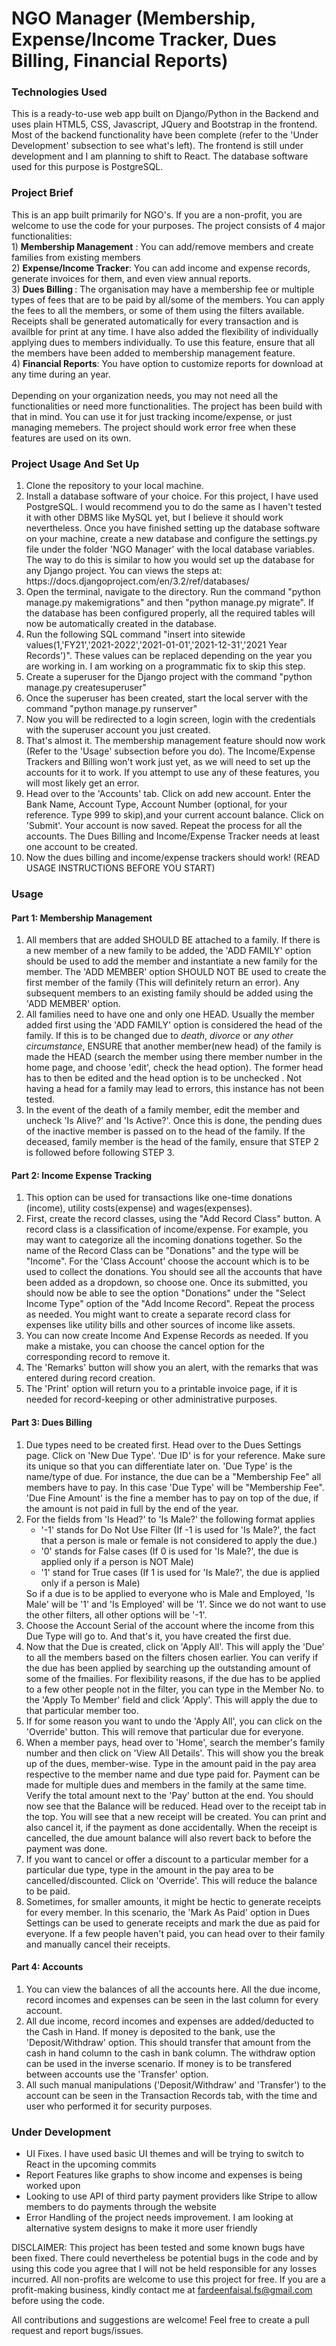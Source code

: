 # NGO Manager (Membership, Expense/Income Tracker, Dues Billing, Financial Reports)

<h3>Technologies Used</h3>
This is a ready-to-use web app built on Django/Python in the Backend and uses plain HTML5, CSS, Javascript, JQuery and Bootstrap in the frontend. Most of the backend functionality have been complete (refer to the 'Under Development' subsection to see what's left). The frontend is still under development and I am planning to shift to React. The database software used for this purpose is PostgreSQL. 

<h3>Project Brief</h3>
This is an app built primarily for NGO's. If you are a non-profit, you are welcome to use the code for your purposes. The project consists of 4 major functionalities:<br>
1) <b>Membership Management</b> : You can add/remove members and create families from existing members <br>
2) <b>Expense/Income Tracker</b>: You can add income and expense records, generate invoices for them, and even view annual reports. <br>
3) <b>Dues Billing </b>: The organisation may have a membership fee or multiple types of fees that are to be paid by all/some of the members. You can apply the fees to all the members, or    some of them using the filters available. Receipts shall be generated automatically for every transaction and is availble for print at any time. I have also added the flexibility of individually applying dues to members individually. To use this feature, ensure that all the members have been added to membership management feature.<br>
4) <b>Financial Reports</b>: You have option to customize reports for download at any time during an year.
<br><br>
Depending on your organization needs, you may not need all the functionalities or need more functionalities. The project has been build with that in mind. You can use it for just tracking income/expense, or just managing memebers. The project should work error free when these features are used on its own.
<br>
<h3>Project Usage And Set Up</h3>
<ol> 
 <li> Clone the repository to your local machine.</li>
 <li> Install a database software of your choice. For this project, I have used PostgreSQL. I would recommend you to do the same as I haven't tested it with other DBMS like MySQL yet, but I believe it should work nevertheless. Once you have finished setting up the database software on your machine, create a new database and configure the settings.py file under the folder 'NGO Manager' with the local database variables. The way to do this is similar to how you would set up the database for any Django project. You can views the steps at: https://docs.djangoproject.com/en/3.2/ref/databases/
 <li> Open the terminal, navigate to the directory. Run the command "python manage.py makemigrations" and then "python manage.py migrate". If the database has been configured properly, all the required tables will now be automatically created in the database.</li>
 <li> Run the following SQL command "insert into sitewide values(1,'FY21','2021-2022','2021-01-01','2021-12-31','2021 Year Records')". These values can be replaced depending on the year you are working in. I am working on a programmatic fix to skip this step.</li>
 <li> Create a superuser for the Django project with the command "python manage.py createsuperuser"</li>
 <li> Once the superuser has been created, start the local server with the command "python manage.py runserver"</li>
 <li> Now you will be redirected to a login screen, login with the credentials with the superuser account you just created.</li>
 <li> That's almost it. The membership management feature should now work (Refer to the 'Usage' subsection before you do). The Income/Expense Trackers and Billing won't work just yet, as we will need to set up the accounts for it to work. If you attempt to use any of these features, you will most likely get an error.</li>
 <li>Head over to the 'Accounts' tab. Click on add new account. Enter the Bank Name, Account Type, Account Number (optional, for your reference. Type 999 to skip),and your current account balance. Click on 'Submit'. Your account is now saved. Repeat the process for all the accounts. The Dues Billing and Income/Expense Tracker needs at least one account to be created.</li>
 <li> Now the dues billing and income/expense trackers should work! (READ USAGE INSTRUCTIONS BEFORE YOU START)</li>
 </ol>
 
 <h3> Usage</h3>
 <h4> Part 1: Membership Management</h4>
 <ol>
  <li>All members that are added SHOULD BE attached to a family. If there is a new member of a new family to be added, the 'ADD FAMILY' option should be used to add the member and instantiate a new family for the member. The 'ADD MEMBER' option SHOULD NOT BE used to create the first member of the family (This will definitely return an error). Any subsequent members to an existing family should be added using the 'ADD MEMBER' option. </li>
  <li>All families need to have one and only one HEAD. Usually the member added first using the 'ADD FAMILY' option is considered the head of the family. If this is to be changed due to <i>death</i>, <i>divorce</i> or <i>any other circumstance</i>, ENSURE that another member(new head) of the family is made the HEAD (search the member using there member number in the home page, and choose 'edit', check the head option). The former head has to then be edited and the head option is to be unchecked .  Not having a head for a family may lead to errors, this instance has not been tested. </li> 
  <li>In the event of the death of a family member, edit the member and uncheck 'Is Alive?' and 'Is Active?'. Once this is done, the pending dues of the inactive member is passed on to the head of the family. If the deceased, family member is the head of the family, ensure that STEP 2 is followed before following STEP 3.</li>
  </ol>
 <h4> Part 2: Income Expense Tracking</h4>
 <ol>
  <li>This option can be used for transactions like one-time donations (income), utility costs(expense) and wages(expenses).</li>
  <li>First, create the record classes, using the "Add Record Class" button. A record class is a classification of income/expense. For example, you may want to categorize all the incoming donations together. So the name of the Record Class can be "Donations" and the type will be "Income". For the 'Class Account' choose the account which is to be used to collect the donations. You should see all the accounts that have been added as a dropdown, so choose one. Once its submitted, you should now be able to see the option "Donations" under the "Select Income Type" option of the "Add Income Record". Repeat the process as needed. You might want to create a separate record class for expenses like utility bills and other sources of income like assets.</li>
  <li>You can now create Income And Expense Records as needed. If you make a mistake, you can choose the cancel option for the corresponding record to remove it.</li>
  <li>The 'Remarks' button will show you an alert, with the remarks that was entered during record creation.</li>
  <li>The 'Print' option will return you to a printable invoice page, if it is needed for record-keeping or other administrative purposes. </li>
 </ol>
  <h4> Part 3: Dues Billing</h4>
 <ol>
  <li> Due types need to be created first. Head over to the Dues Settings page. Click on 'New Due Type'. 'Due ID' is for your reference. Make sure its unique so that you can differentiate later on. 'Due Type' is the name/type of due. For instance, the due can be a "Membership Fee" all members have to pay. In this case 'Due Type' will be "Membership Fee". 'Due Fine Amount' is the fine a member has to pay on top of the due, if the amount is not paid in full by the end of the year.</li>
  <li> For the fields from 'Is Head?' to 'Is Male?' the following format applies
   <ul>
    <li> '-1' stands for Do Not Use Filter (If -1 is used for 'Is Male?', the fact that a person is male or female is not considered to apply the due.)</li>
    <li> '0' stands for False cases (If 0 is used for 'Is Male?', the due is applied only if a person is NOT Male)</li>
    <li> '1' stand for True cases (If 1 is used for 'Is Male?', the due is applied only if a person is Male)</li>
   </ul>
   So if a due is to be applied to everyone who is Male and Employed, 'Is Male' will be '1' and 'Is Employed' will be '1'. Since we do not want to use the other filters, all other options will be '-1'.</li>
 <li>Choose the Account Serial of the account where the income from this Due Type will go to. And that's it, you have created the first due.</li>
 <li>Now that the Due is created, click on 'Apply All'. This will apply the 'Due' to all the members based on the filters chosen earlier. You can verify if the due has been applied by searching up the outstanding amount of some of the fmailies. For flexibility reasons, if the due has to be applied to a few other people not in the filter, you can type in the Member No. to the 'Apply To Member' field and click 'Apply'. This will apply the due to that particular member too.</li>
 <li> If for some reason you want to undo the 'Apply All', you can click on the 'Override' button. This will remove that particular due for everyone.
 <li>When a member pays, head over to 'Home', search the member's family number and then click on 'View All Details'. This will show you the break up of the dues, member-wise. Type in the amount paid in the pay area respective to the member name and due type paid for. Payment can be made for multiple dues and members in the family at the same time. Verify the total amount next to the 'Pay' button at the end. You should now see that the Balance will be reduced. Head over to the receipt tab in the top. You will see that a new receipt will be created. You can print and also cancel it, if the payment as done accidentally. When the receipt is cancelled, the due amount balance will also revert back to before the payment was done.</li>
 <li> If you want to cancel or offer a discount to a particular member for a particular due type, type in the amount in the pay area to be cancelled/discounted. Click on 'Override'. This will reduce the balance to be paid.</li>
 <li> Sometimes, for smaller amounts, it might be hectic to generate receipts for every member. In this scenario, the 'Mark As Paid' option in Dues Settings can be used to generate receipts and mark the due as paid for everyone. If a few people haven't paid, you can head over to their family and manually cancel their receipts.</li>
 </ol>
 
<h4> Part 4: Accounts</h4>
<ol>
 <li>You can view the balances of all the accounts here. All the due income, record incomes and expenses can be seen in the last column for every account. </li>
 <li>All due income, record incomes and expenses are added/deducted to the Cash in Hand. If money is deposited to the bank, use the 'Deposit/Withdraw' option. This should transfer that amount from the cash in hand column to the cash in bank column. The withdraw option can be used in the inverse scenario. If money is to be transfered between accounts use the 'Transfer' option.</li>
 <li>All such manual manipulations ('Deposit/Withdraw' and 'Transfer') to the account can be seen in the Transaction Records tab, with the time and user who performed it for security purposes.</li>
</ol>

<h3> Under Development</h3>
<ul>
 <li> UI Fixes. I have used basic UI themes and will be trying to switch to React in the upcoming commits </li>
 <li> Report Features like graphs to show income and expenses is being worked upon</li>
 <li> Looking to use API of third party payment providers like Stripe to allow members to do payments through the website </li>
 <li> Error Handling of the project needs improvement. I am looking at alternative system designs to make it more user friendly</li>
</ul>

DISCLAIMER: This project has been tested and some known bugs have been fixed. There could nevertheless be potential bugs in the code and by using this code you agree that I will not be held responsible for any losses incurred. All non-profits are welcome to use this project for free. If you are a profit-making business, kindly contact me at fardeenfaisal.fs@gmail.com before using the code.


All contributions and suggestions are welcome! Feel free to create a pull request and report bugs/issues.

